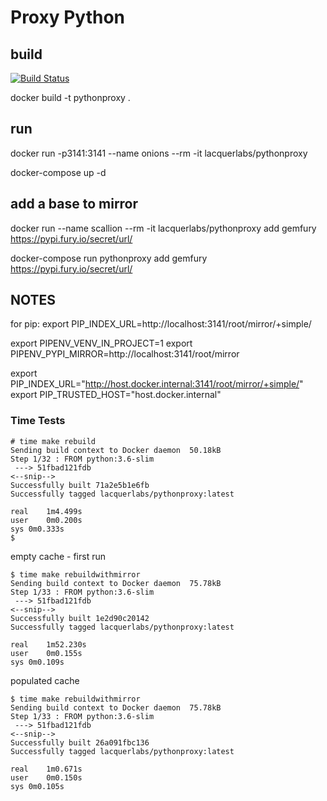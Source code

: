 # Proxy Python


## build

[![Build Status](https://drone.whamcat.com/api/badges/LacquerLabs/pythonproxy/status.svg)](https://drone.whamcat.com/LacquerLabs/pythonproxy)

docker build -t pythonproxy .

## run

docker run -p3141:3141 --name onions --rm -it lacquerlabs/pythonproxy

docker-compose up -d


## add a base to mirror


docker run --name scallion --rm -it lacquerlabs/pythonproxy add gemfury https://pypi.fury.io/secret/url/

docker-compose run pythonproxy add gemfury https://pypi.fury.io/secret/url/


## NOTES

for pip:
export PIP_INDEX_URL=http://localhost:3141/root/mirror/+simple/


export PIPENV_VENV_IN_PROJECT=1
export PIPENV_PYPI_MIRROR=http://localhost:3141/root/mirror




export PIP_INDEX_URL="http://host.docker.internal:3141/root/mirror/+simple/"
export PIP_TRUSTED_HOST="host.docker.internal"



### Time Tests


```
# time make rebuild
Sending build context to Docker daemon  50.18kB
Step 1/32 : FROM python:3.6-slim
 ---> 51fbad121fdb
<--snip-->
Successfully built 71a2e5b1e6fb
Successfully tagged lacquerlabs/pythonproxy:latest

real	1m4.499s
user	0m0.200s
sys	0m0.333s
$
```

empty cache - first run
```
$ time make rebuildwithmirror
Sending build context to Docker daemon  75.78kB
Step 1/33 : FROM python:3.6-slim
 ---> 51fbad121fdb
<--snip-->
Successfully built 1e2d90c20142
Successfully tagged lacquerlabs/pythonproxy:latest

real	1m52.230s
user	0m0.155s
sys	0m0.109s
```

populated cache
```
$ time make rebuildwithmirror
Sending build context to Docker daemon  75.78kB
Step 1/33 : FROM python:3.6-slim
 ---> 51fbad121fdb
<--snip-->
Successfully built 26a091fbc136
Successfully tagged lacquerlabs/pythonproxy:latest

real	1m0.671s
user	0m0.150s
sys	0m0.105s
```
